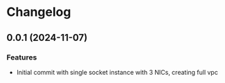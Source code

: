 # Changelog

## 0.0.1 (2024-11-07)

### Features
- Initial commit with single socket instance with 3 NICs, creating full vpc

